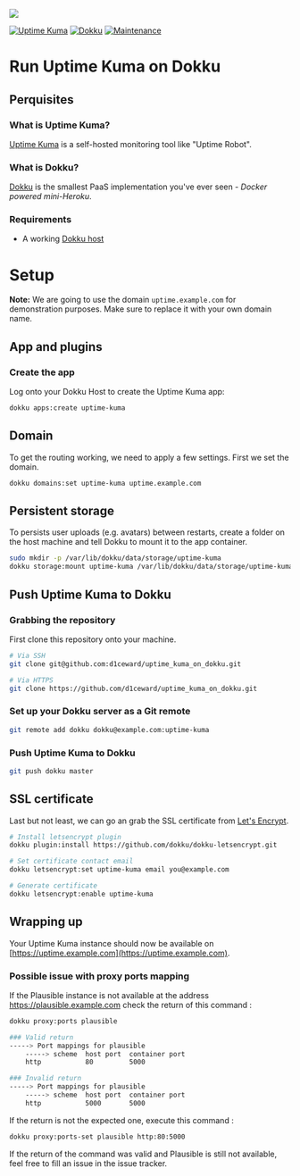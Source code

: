 ![](.github/images/repo_header.png)

[![Uptime Kuma](https://img.shields.io/badge/Uptime_Kuma-1.22.1-blue.svg)](https://github.com/louislam/uptime-kuma/releases/tag/1.22.1)
[![Dokku](https://img.shields.io/badge/Dokku-Repo-blue.svg)](https://github.com/dokku/dokku)
[![Maintenance](https://img.shields.io/badge/Maintained%3F-yes-green.svg)](https://github.com/louislam/uptime-kuma/graphs/commit-activity)

# Run Uptime Kuma on Dokku

## Perquisites

### What is Uptime Kuma?

[Uptime Kuma](https://github.com/louislam/uptime-kuma) is a self-hosted monitoring tool like "Uptime Robot".

### What is Dokku?

[Dokku](http://dokku.viewdocs.io/dokku) is the smallest PaaS implementation you've ever seen - _Docker
powered mini-Heroku_.

### Requirements

* A working [Dokku host](http://dokku.viewdocs.io/dokku/getting-started/installation)

# Setup

**Note:** We are going to use the domain `uptime.example.com` for demonstration purposes. Make sure to
replace it with your own domain name.

## App and plugins

### Create the app

Log onto your Dokku Host to create the Uptime Kuma app:

```bash
dokku apps:create uptime-kuma
```

## Domain

To get the routing working, we need to apply a few settings. First we set the domain.

```bash
dokku domains:set uptime-kuma uptime.example.com
```

## Persistent storage

To persists user uploads (e.g. avatars) between restarts, create a folder on the host machine and tell Dokku to mount it to the app container.

```bash
sudo mkdir -p /var/lib/dokku/data/storage/uptime-kuma
dokku storage:mount uptime-kuma /var/lib/dokku/data/storage/uptime-kuma:/app/data
```

## Push Uptime Kuma to Dokku

### Grabbing the repository

First clone this repository onto your machine.

```bash
# Via SSH
git clone git@github.com:d1ceward/uptime_kuma_on_dokku.git

# Via HTTPS
git clone https://github.com/d1ceward/uptime_kuma_on_dokku.git
```

### Set up your Dokku server as a Git remote

```bash
git remote add dokku dokku@example.com:uptime-kuma
```

### Push Uptime Kuma to Dokku

```bash
git push dokku master
```

## SSL certificate

Last but not least, we can go an grab the SSL certificate from [Let's
Encrypt](https://letsencrypt.org).

```bash
# Install letsencrypt plugin
dokku plugin:install https://github.com/dokku/dokku-letsencrypt.git

# Set certificate contact email
dokku letsencrypt:set uptime-kuma email you@example.com

# Generate certificate
dokku letsencrypt:enable uptime-kuma
```

## Wrapping up

Your Uptime Kuma instance should now be available on [https://uptime.example.com](https://uptime.example.com).

### Possible issue with proxy ports mapping

If the Plausible instance is not available at the address https://plausible.example.com check the return of this command :
```bash
dokku proxy:ports plausible
```

```bash
### Valid return
-----> Port mappings for plausible
    -----> scheme  host port  container port
    http           80         5000

### Invalid return
-----> Port mappings for plausible
    -----> scheme  host port  container port
    http           5000       5000
```

If the return is not the expected one, execute this command :

```bash
dokku proxy:ports-set plausible http:80:5000
```

If the return of the command was valid and Plausible is still not available, feel free to fill an issue in the issue tracker.
